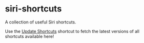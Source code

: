 # siri-shortcuts

A collection of useful Siri shortcuts.

Use the [Update Shortcuts](Update%20Shortcuts) shortcut to fetch the latest versions of all shortcuts available here!
